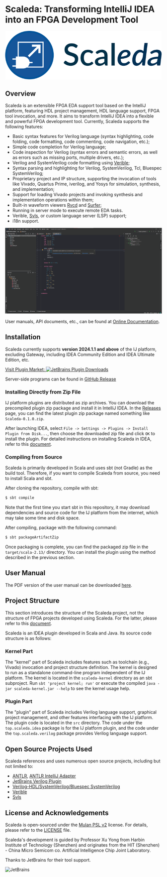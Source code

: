 # Scaleda: Transforming IntelliJ IDEA into an FPGA Development Tool

[![Visit marketplace](README.assets/icon-with-name.svg)](https://plugins.jetbrains.com/plugin/21863)

## Overview

Scaleda is an extensible FPGA EDA support tool based on the IntelliJ platform, featuring HDL project management, HDL language support, FPGA tool invocation, and more. It aims to transform IntelliJ IDEA into a flexible and powerful FPGA development tool. Currently, Scaleda supports the following features:

 - Basic syntax features for Verilog language (syntax highlighting, code folding, code formatting, code commenting, code navigation, etc.);
 - Simple code completion for Verilog language;
 - Code inspection for Verilog (syntax errors and semantic errors, as well as errors such as missing ports, multiple drivers, etc.);
 - Verilog and SystemVerilog code formatting using [Verible](https://github.com/chipsalliance/verible);
 - Syntax parsing and highlighting for Verilog, SystemVerilog, Tcl, Bluespec SystemVerilog;
 - Proprietary project and IP structure, supporting the invocation of tools like Vivado, Quartus Prime, iverilog, and Yosys for simulation, synthesis, and implementation;
 - Support for loading Vivado projects and invoking synthesis and implementation operations within them;
 - Built-in waveform viewers [Rvcd](https://github.com/Scaleda/rvcd) and [Surfer](https://gitlab.com/surfer-project/surfer);
 - Running in server mode to execute remote EDA tasks.
 - Verible, [Svls](https://github.com/dalance/svls), or custom language server (LSP) support;
 - i18n support.

![Verilog Development with Scaleda](docs/images/main-screenshot.png)

User manuals, API documents, etc., can be found at [Online Documentation](https://scaleda.top).

## Installation

Scaleda currently supports **version 2024.1.1 and above** of the IJ platform, excluding Gateway, including IDEA Community Edition and IDEA Ultimate Edition, etc.

[Visit Plugin Market: ![JetBrains Plugin Downloads](https://img.shields.io/jetbrains/plugin/d/21863?color=%2315559aff)](https://plugins.jetbrains.com/plugin/21863)

Server-side programs can be found in [GitHub Release](https://github.com/Scaleda/Scaleda/releases)

### Installing Directly from Zip File

IJ platform plugins are distributed as zip archives. You can download the precompiled plugin zip package and install it in IntelliJ IDEA. In the [Releases](https://github.com/Scaleda/Scaleda/releases) page, you can find the latest plugin zip package named something like `Scaleda-0.1.0.zip`.

After launching IDEA, select `File -> Settings -> Plugins -> Install Plugin from Disk...`, then choose the downloaded zip file and click `OK` to install the plugin. For detailed instructions on installing Scaleda in IDEA, refer to this [document](docs/installation.md).

### Compiling from Source

Scaleda is primarily developed in Scala and uses sbt (not Gradle) as the build tool. Therefore, if you want to compile Scaleda from source, you need to install Scala and sbt.

After cloning the repository, compile with sbt:

```bash
$ sbt compile
```

Note that the first time you start sbt in this repository, it may download dependencies and source code for the IJ platform from the internet, which may take some time and disk space.

After compiling, package with the following command:

```bash
$ sbt packageArtifactZip
```

Once packaging is complete, you can find the packaged zip file in the `target/scala-2.13/` directory. You can install the plugin using the method described in the previous section.

## User Manual

The PDF version of the user manual can be downloaded [here](https://github.com/Scaleda/Scaleda/blob/master/docs/scaleda-manual.pdf).

## Project Structure

This section introduces the structure of the Scaleda project, not the structure of FPGA projects developed using Scaleda. For the latter, please refer to this [document](docs/project.md).

Scaleda is an IDEA plugin developed in Scala and Java. Its source code structure is as follows:

### Kernel Part

The "kernel" part of Scaleda includes features such as toolchain (e.g., Vivado) invocation and project structure definition. The kernel is designed to run as a standalone command-line program independent of the IJ platform. The kernel is located in the `scaleda-kernel` directory as an sbt subproject. Run `sbt 'project kernel; run'` or execute the compiled `java -jar scaleda-kernel.jar --help` to see the kernel usage help.

### Plugin Part

The "plugin" part of Scaleda includes Verilog language support, graphical project management, and other features interfacing with the IJ platform. The plugin code is located in the `src` directory. The code under the `top.scaleda.idea` package is for the IJ platform plugin, and the code under the `top.scaleda.verilog` package provides Verilog language support.

## Open Source Projects Used

Scaleda references and uses numerous open source projects, including but not limited to:

 - [ANTLR](https://github.com/antlr/antlr4), [ANTLR IntelliJ Adapter](https://github.com/antlr/antlr4-intellij-adaptor)
 - [JetBrains Verilog Plugin](https://github.com/MrTsepa/jetbrains-verilog-plugin/)
 - [Verilog-HDL/SystemVerilog/Bluespec SystemVerilog](https://github.com/mshr-h/vscode-verilog-hdl-support)
 - [Verible](https://github.com/chipsalliance/verible)
 - [Svls](https://github.com/dalance/svls)

## License and Acknowledgements

Scaleda is open-sourced under the [Mulan PSL v2](https://license.coscl.org.cn/MulanPSL2) license. For details, please refer to the [LICENSE](https://github.com/Scaleda/Scaleda/blob/master/LICENSE) file.

Scaleda's development is guided by Professor Xu Yong from Harbin Institute of Technology (Shenzhen) and originates from the HIT (Shenzhen) - China Micro Semicom co. Artificial Intelligence Chip Joint Laboratory.

Thanks to JetBrains for their tool support.

![JetBrains](https://resources.jetbrains.com/storage/products/company/brand/logos/jb_beam.svg)